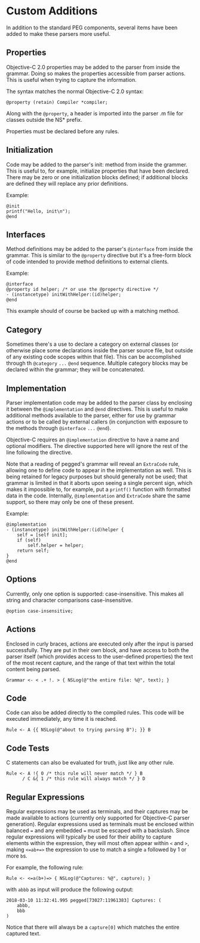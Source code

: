 
# Custom Additions

In addition to the standard PEG components, several items have been added to
make these parsers more useful.

## Properties

Objective-C 2.0 properties may be added to the parser from inside the grammar.
Doing so makes the properties accessible from parser actions. This is useful
when trying to capture the information.

The syntax matches the normal Objective-C 2.0 syntax:

    @property (retain) Compiler *compiler;

Along with the `@property`, a header is imported into the parser .m file for
classes outside the NS* prefix.

Properties must be declared before any rules.

## Initialization

Code may be added to the parser's init: method from inside the grammer. This is useful to,
for example, initialize properties that have been declared. There may be zero or one initialization
blocks defined; if additional blocks are defined they will replace any prior definitions.

Example:

    @init
    printf("Hello, init\n");
    @end


## Interfaces

Method definitions may be added to the parser's `@interface` from inside the grammar. This is
similar to the `@property` directive but it's a free-form block of code intended to provide method
definitions to external clients.

Example:

    @interface
    @property id helper; /* or use the @property directive */
    - (instancetype) initWithHelper:(id)helper;
    @end

This example should of course be backed up with a matching method.

## Category

Sometimes there's a use to declare a category on external classes (or otherwise place some
declarations inside the parser source file, but outside of any existing code scopes within that
file). This can be accomplished through th `@category` `...` `@end` sequence. Multiple
category blocks may be declared within the grammar; they will be concatenated.

## Implementation

Parser implementation code may be added to the parser class by enclosing it between the
`@implementation` and `@end` directives. This is useful to make additional methods available to the
parser, either for use by grammar actions or to be called by external callers (in conjunction
with exposure to the methods through `@interface`  `...` `@end`).

Objective-C requires an `@implementation` directive to have a name and optional modifiers.
The directive supported here will ignore the rest of the line following the directive.

Note that a reading of pegged's grammar will reveal an `ExtraCode` rule, allowing one to
define code to appear in the implementation as well. This is being retained for legacy purposes
but should generally not be used; that grammar is limited in that it aborts upon seeing a
single percent sign, which makes it impossible to, for example, put a `printf()` function with
formatted data in the code. Internally, `@implementation` and `ExtraCode` share the same
support, so there may only be one of these present.

Example:

    @implementation
    - (instancetype) initWithHelper:(id)helper {
        self = [self init];
        if (self)
            self.helper = helper;
        return self;
    }
    @end

## Options

Currently, only one option is supported: case-insensitive. This makes all
string and character comparisons case-insensitive.

    @option case-insensitive;

## Actions

Enclosed in curly braces, actions are executed only after the input is parsed
successfully. They are put in their own block, and have access to both the
parser itself (which provides access to the user-defined properties)  the
text of the most recent capture, and the range of that text within the total content being parsed.

    Grammar <- < .+ !. > { NSLog(@"the entire file: %@", text); }

## Code

Code can also be added directly to the compiled rules. This code will be
executed immediately, any time it is reached.

    Rule <- A {{ NSLog(@"about to trying parsing B"); }} B

## Code Tests

C statements can also be evaluated for truth, just like any other rule.

    Rule <- A !{ 0 /* this rule will never match */ } B
          / C &{ 1 /* this rule will always match */ } D

## Regular Expressions

Regular expressions may be used as terminals, and their captures may be made available
to actions (currently only supported for Objective-C parser generation). Regular expressions
used as terminals must be enclosed within balanced `=` and any embedded `=` must be
escaped with a backslash. Since regular expressions will typically be used for their ability
to capture elements within the expression, they will most often appear within `<` and `>`,
making `<=ab+=>` the expression to use to match a single `a` followed by 1 or more `b`s.

For example, the following rule:

    Rule <- <=a(b+)=> { NSLog(@"Captures: %@", capture); }

with `abbb` as input will produce the following output:

    2018-03-10 11:32:41.995 pegged[73027:11961383] Captures: (
        abbb,
        bbb
    )

Notice that there will always be a `capture[0]` which matches the entire captured text.

